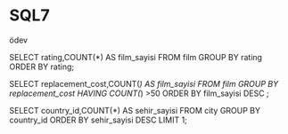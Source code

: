 # SQL7
ödev



SELECT rating,COUNT(*) AS film_sayisi 
FROM film 
GROUP BY rating 
ORDER BY rating;

SELECT replacement_cost,COUNT(*) AS film_sayisi
FROM film 
GROUP BY replacement_cost
HAVING COUNT(*) >50 
ORDER BY film_sayisi DESC ;

SELECT country_id,COUNT(*) AS sehir_sayisi 
FROM city 
GROUP BY country_id
ORDER BY sehir_sayisi DESC 
LIMIT 1;


